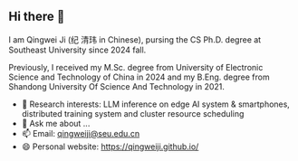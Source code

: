 ## Hi there 👋

I am Qingwei Ji (纪 清玮 in Chinese), pursing the CS Ph.D. degree at Southeast University since 2024 fall.  

Previously, I received my M.Sc. degree from University of Electronic Science and Technology of China in 2024 and my B.Eng. degree from Shandong University Of Science And Technology in 2021.

- 🔭 Research interests: LLM inference on edge AI system & smartphones, distributed training system and cluster resource scheduling
- 💬 Ask me about ...
- 📫 Email: qingweiji@seu.edu.cn
- 😄 Personal website: https://qingweiji.github.io/
